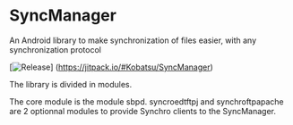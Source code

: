 # SyncManager
An Android library to make synchronization of files easier, with any synchronization protocol

[![Release](https://jitpack.io/v/User/Repo.svg)]
(https://jitpack.io/#Kobatsu/SyncManager)

The library is divided in modules.

The core module is the module sbpd.
syncroedtftpj and synchroftpapache are 2 optionnal modules to provide Synchro clients to the SyncManager.
